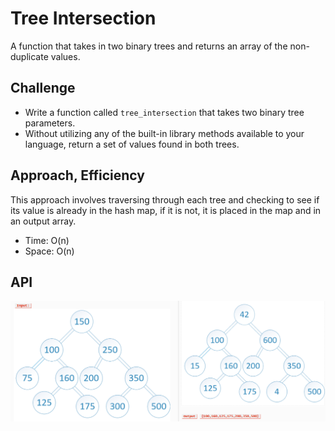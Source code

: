 # Tree Intersection

A function that takes in two binary trees and returns an array of the non-duplicate values.

## Challenge

- Write a function called `tree_intersection` that takes two binary tree parameters.
- Without utilizing any of the built-in library methods available to your language, return a set of values found in both trees.

## Approach, Efficiency 

This approach involves traversing through each tree and checking to see if its value is already in the hash map, if it is not, it is placed in the map and in an output array. 

- Time: O(n)
- Space: O(n)


## API

![tree-intersection](assets/tree-intersection.png)